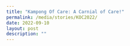 ```yaml
---
title: "Kampong Of Care: A Carnial of Care!"
permalink: /media/stories/KOC2022/
date: 2022-09-10
layout: post
description: ""
---
```

